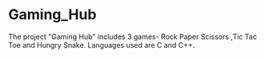 # Gaming_Hub
The project "Gaming Hub" includes 3 games- Rock Paper Scissors ,Tic Tac Toe and Hungry Snake. Languages used are C and C++.
